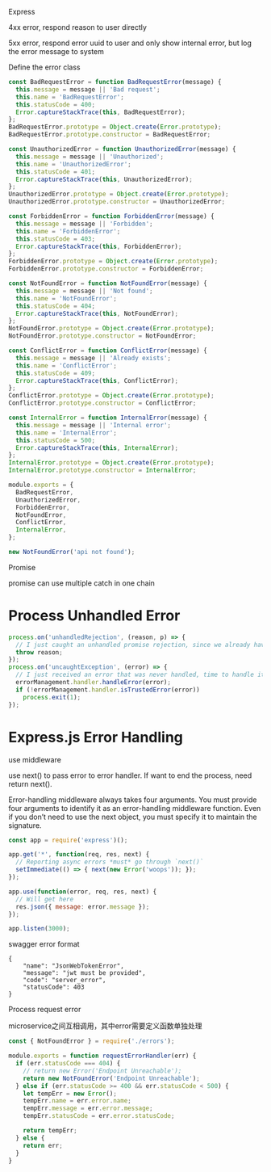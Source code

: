 Express

4xx error, respond reason to user directly

5xx error, respond error uuid to user and only show internal error, but log the error message to system

Define the error class

```js
const BadRequestError = function BadRequestError(message) {
  this.message = message || 'Bad request';
  this.name = 'BadRequestError';
  this.statusCode = 400;
  Error.captureStackTrace(this, BadRequestError);
};
BadRequestError.prototype = Object.create(Error.prototype);
BadRequestError.prototype.constructor = BadRequestError;

const UnauthorizedError = function UnauthorizedError(message) {
  this.message = message || 'Unauthorized';
  this.name = 'UnauthorizedError';
  this.statusCode = 401;
  Error.captureStackTrace(this, UnauthorizedError);
};
UnauthorizedError.prototype = Object.create(Error.prototype);
UnauthorizedError.prototype.constructor = UnauthorizedError;

const ForbiddenError = function ForbiddenError(message) {
  this.message = message || 'Forbidden';
  this.name = 'ForbiddenError';
  this.statusCode = 403;
  Error.captureStackTrace(this, ForbiddenError);
};
ForbiddenError.prototype = Object.create(Error.prototype);
ForbiddenError.prototype.constructor = ForbiddenError;

const NotFoundError = function NotFoundError(message) {
  this.message = message || 'Not found';
  this.name = 'NotFoundError';
  this.statusCode = 404;
  Error.captureStackTrace(this, NotFoundError);
};
NotFoundError.prototype = Object.create(Error.prototype);
NotFoundError.prototype.constructor = NotFoundError;

const ConflictError = function ConflictError(message) {
  this.message = message || 'Already exists';
  this.name = 'ConflictError';
  this.statusCode = 409;
  Error.captureStackTrace(this, ConflictError);
};
ConflictError.prototype = Object.create(Error.prototype);
ConflictError.prototype.constructor = ConflictError;

const InternalError = function InternalError(message) {
  this.message = message || 'Internal error';
  this.name = 'InternalError';
  this.statusCode = 500;
  Error.captureStackTrace(this, InternalError);
};
InternalError.prototype = Object.create(Error.prototype);
InternalError.prototype.constructor = InternalError;

module.exports = {
  BadRequestError,
  UnauthorizedError,
  ForbiddenError,
  NotFoundError,
  ConflictError,
  InternalError,
};
```

```js
new NotFoundError('api not found');
```

Promise

promise can use multiple catch in one chain

# Process Unhandled Error

```js
process.on('unhandledRejection', (reason, p) => {
  // I just caught an unhandled promise rejection, since we already have fallback handler for unhandled errors (see below), let throw and let him handle that
  throw reason;
});
process.on('uncaughtException', (error) => {
  // I just received an error that was never handled, time to handle it and then decide whether a restart is needed
  errorManagement.handler.handleError(error);
  if (!errorManagement.handler.isTrustedError(error))
    process.exit(1);
});
```

# Express.js Error Handling

use middleware

use next\(\) to pass error to error handler. If want to end the process, need return next\(\).

Error-handling middleware always takes four arguments. You must provide four arguments to identify it as an error-handling middleware function. Even if you don’t need to use the next object, you must specify it to maintain the signature.

```js
const app = require('express')();

app.get('*', function(req, res, next) {
  // Reporting async errors *must* go through `next()`
  setImmediate(() => { next(new Error('woops')); });
});

app.use(function(error, req, res, next) {
  // Will get here
  res.json({ message: error.message });
});

app.listen(3000);
```

swagger error format

```
{
    "name": "JsonWebTokenError",
    "message": "jwt must be provided",
    "code": "server_error",
    "statusCode": 403
}
```

Process request error

microservice之间互相调用，其中error需要定义函数单独处理

```js
const { NotFoundError } = require('./errors');

module.exports = function requestErrorHandler(err) {
  if (err.statusCode === 404) {
    // return new Error('Endpoint Unreachable');
    return new NotFoundError('Endpoint Unreachable');
  } else if (err.statusCode >= 400 && err.statusCode < 500) {
    let tempErr = new Error();
    tempErr.name = err.error.name;
    tempErr.message = err.error.message;
    tempErr.statusCode = err.error.statusCode;

    return tempErr;
  } else {
    return err;
  }
}

```



